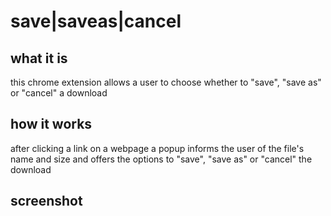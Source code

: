 # save|saveas|cancel

## what it is

this chrome extension allows a user to choose whether to "save", "save as" or "cancel" a download

## how it works

after clicking a link on a webpage a popup informs the user of the file's name and size and offers the options to "save", "save as" or "cancel" the download

## screenshot
